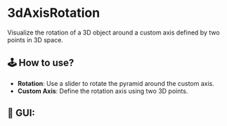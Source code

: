 # 3dAxisRotation

Visualize the rotation of a 3D object around a custom axis defined by two points in 3D space.

## :joystick: How to use?

- **Rotation**: Use a slider to rotate the pyramid around the custom axis.
- **Custom Axis**: Define the rotation axis using two 3D points.

## :camera_flash: GUI:
